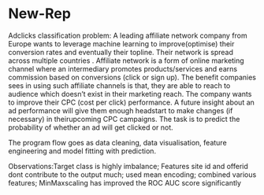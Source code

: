 # New-Rep
Adclicks classification problem:
A leading affiliate network company from Europe wants to leverage machine learning to improve(optimise) their conversion rates and 
eventually their topline. Their network is spread across multiple countries .
Affiliate network is a form of online marketing channel where an intermediary promotes products/services and earns commission based on conversions (click or sign up). 
The benefit companies sees in using such affiliate channels is that, they are able to reach to audience which doesn’t exist in their marketing reach.
The company wants to improve their CPC (cost per click) performance. A future insight about an ad performance will give them enough 
headstart to make changes (if necessary) in theirupcoming CPC campaigns.
The task is to predict the probability of whether an ad will get clicked or not.

The program flow goes as data cleaning, data visualisation, feature engineering and model fitting with prediction.

Observations:Target class is highly imbalance; Features site id and offerid dont contribute to the output much; used mean encoding;
combined various features; MinMaxscaling has improved the ROC AUC score significantly
